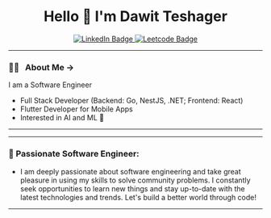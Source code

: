 <div id="header" align="center">
  <h1> Hello 👋 I'm Dawit Teshager</h1>
  <div id="badges">
    <a href="https://www.linkedin.com/in/dawit-teshager-kebede/">
      <img src="https://img.shields.io/badge/LinkedIn-tomato?style=for-the-badge&logo=linkedin&logoColor=white" alt="LinkedIn Badge"/>
    </a>
    <a href="https://leetcode.com/Dawit_Teshager/">
      <img src="https://img.shields.io/badge/Leetcode-purple?style=for-the-badge&logo=leetcode&logoColor=white" alt="Leetcode Badge"/>
    </a>
  </div>
  
</div>

---

### 👨‍💻 &nbsp; About Me ->
 I am a Software Engineer <br>

* Full Stack Developer (Backend: Go, NestJS, .NET; Frontend: React)
* Flutter Developer for Mobile Apps
* Interested in AI and ML 🤖
---
---
### 🚀 Passionate Software Engineer:
* I am deeply passionate about software engineering and take great pleasure in using my skills to solve community problems. I constantly seek opportunities to learn new things and stay up-to-date with the latest technologies and trends. Let's build a better world through code!
---

